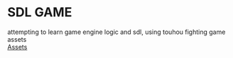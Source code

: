 # SDL GAME
attempting to learn game engine logic and sdl, using touhou fighting game assets  
[Assets](https://www.spriters-resource.com/pc_computer/touhouhyouibanaantinomyofcommonflowers/)
